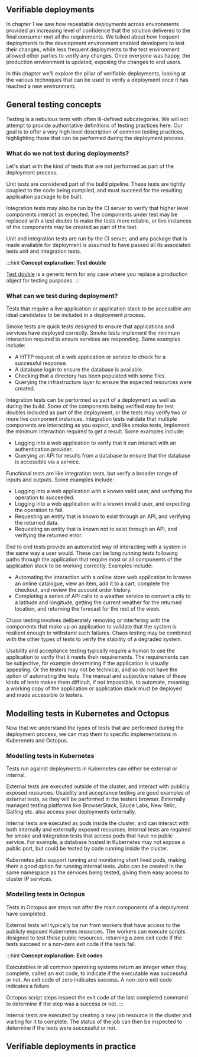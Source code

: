 ## Verifiable deployments

In chapter 1 we saw how repeatable deployments across environments provided an increasing level of confidence that the solution delivered to the final consumer met all the requirements. We talked about how frequent deployments to the development environment enabled developers to test their changes, while less frequent deployments to the test environment allowed other parties to verify any changes. Once everyone was happy, the production environment is updated, exposing the changes to end users.

In this chapter we'll explore the pillar of verifiable deployments, looking at the various techniques that can be used to verify a deployment once it has reached a new environment.

## General testing concepts

Testing is a nebulous term with often ill-defined subcategories. We will not attempt to provide authoritative definitions of testing practices here. Our goal is to offer a very high level description of common testing practices, highlighting those that can be performed during the deployment process.

### What do we not test during deployments?

Let's start with the kind of tests that are not performed as part of the deployment process.

Unit tests are considered part of the build pipeline. These tests are tightly coupled to the code being compiled, and must succeed for the resulting application package to be built. 

Integration tests may also be run by the CI server to verify that higher level components interact as expected. The components under test may be replaced with a test double to make the tests more reliable, or live instances of the components may be created as part of the test.

Unit and integration tests are run by the CI server, and any package that is made available for deployment is assumed to have passed all its associated tests unit and integration tests.

:::hint
**Concept explanation: Test double**

[Test double](https://martinfowler.com/bliki/TestDouble.html) is a generic term for any case where you replace a production object for testing purposes. 
:::

### What can we test during deployment?

Tests that require a live application or application stack to be accessible are ideal candidates to be included in a deployment process.

Smoke tests are quick tests designed to ensure that applications and services have deployed correctly. Smoke tests implement the minimum interaction required to ensure services are responding. Some examples include:

* A HTTP request of a web application or service to check for a successful response.
* A database login to ensure the database is available.
* Checking that a directory has been populated with some files.
* Querying the infrastructure layer to ensure the expected resources were created.

Integration tests can be performed as part of a deployment as well as during the build. Some of the components being verified may be test doubles included as part of the deployment, or the tests may verify two or more live component instances. Integration tests validate that multiple components are interacting as you expect, and like smoke tests, implement the minimum interaction required to get a result. Some examples include:

* Logging into a web application to verify that it can interact with an authentication provider.
* Querying an API for results from a database to ensure that the database is accessible via a service.

Functional tests are like integration tests, but verify a broader range of inputs and outputs. Some examples include:

* Logging into a web application with a known valid user, and verifying the operation to succeeded.
* Logging into a web application with a known invalid user, and expecting the operation to fail.
* Requesting an entity that is known to exist through an API, and verifying the returned data.
* Requesting an entity that is known not to exist through an API, and verifying the returned error.

End to end tests provide an automated way of interacting with a system in the same way a user would. These can be long running tests following paths through the application that require most or all components of the application stack to be working correctly. Examples include:

* Automating the interaction with a online store web application to browse an online catalogue, view an item, add it to a cart, complete the checkout, and review the account order history.
* Completing a series of API calls to a weather service to convert a city to a latitude and longitude, getting the current weather for the returned location, and returning the forecast for the rest of the week.

Chaos testing involves deliberately removing or interfering with the components that make up an application to validate that the system is resilient enough to withstand such failures. Chaos testing may be combined with the other types of tests to verify the stability of a degraded system.

Usability and acceptance testing typically require a human to use the application to verify that it meets their requirements. The requirements can be subjective, for example determining if the application is visually appealing. Or the testers may not be technical, and so do not have the option of automating the tests. The manual and subjective nature of these kinds of tests makes them difficult, if not impossible, to automate, meaning a working copy of the application or application stack must be deployed and made accessible to testers.

## Modelling tests in Kubernetes and Octopus

Now that we understand the types of tests that are performed during the deployment process, we can map them to specific implementations in Kuberenets and Octopus.

### Modelling tests in Kubernetes

Tests run against deployments in Kubernetes can either be external or internal.

External tests are executed outside of the cluster, and interact with publicly exposed resources. Usability and acceptance testing are good examples of external tests, as they will be performed in the testers browser. Externally managed testing platforms like BrowserStack, Sauce Labs, New Relic, Gatling etc. also access your deployments externally.

Internal tests are executed as pods inside the cluster, and can interact with both internally and externally exposed resources. Internal tests are required for smoke and integration tests that access pods that have no public service. For example, a database hosted in Kubernetes may not expose a public port, but could be tested by code running inside the cluster.

Kubernetes jobs support running and monitoring short lived pods, making them a good option for running internal tests. Jobs can be created in the same namespace as the services being tested, giving them easy access to cluster IP services.

### Modelling tests in Octopus

Tests in Octopus are steps run after the main components of a deployment have completed.

External tests will typically be run from workers that have access to the publicly exposed Kubernetes resources. The workers can execute scripts designed to test these public resources, returning a zero exit code if the tests succeed or a non-zero exit code if the tests fail.

:::hint
**Concept explanation: Exit codes**

Executables in all common operating systems return an integer when they complete, called an exit code, to indicate if the executable was successful or not. An exit code of zero indicates success. A non-zero exit code indicates a failure.

Octopus script steps inspect the exit code of the last completed command to determine if the step was a success or not.
:::

Internal tests are executed by creating a new job resource in the cluster and waiting for it to complete. The status of the job can then be inspected to determine if the tests were successful or not.

## Verifiable deployments in practice

